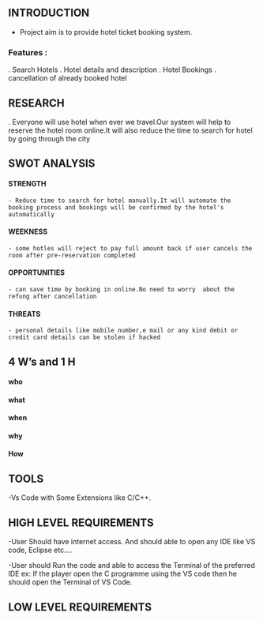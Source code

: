 ## INTRODUCTION
- Project aim is to provide hotel ticket booking system.

### Features :
. Search Hotels
. Hotel details and description
. Hotel Bookings
. cancellation of already booked hotel

## RESEARCH
. Everyone will use hotel when ever we travel.Our system will help to reserve the hotel room online.It will also reduce the time to search for hotel by going through the city
  
## SWOT ANALYSIS
 
 #### STRENGTH
    - Reduce time to search for hotel manually.It will automate the booking process and bookings will be confirmed by the hotel's automatically
 #### WEEKNESS
    - some hotles will reject to pay full amount back if user cancels the room after pre-reservation completed
 #### OPPORTUNITIES
    - can save time by booking in online.No need to worry  about the refung after cancellation
 #### THREATS
    - personal details like mobile number,e mail or any kind debit or credit card details can be stolen if hacked 
     
## 4 W’s and 1 H
 #### who
 
 #### what

 #### when
 
 #### why
 
 #### How
 
 ## TOOLS
-Vs Code with Some Extensions like C/C++.

## HIGH LEVEL REQUIREMENTS
-User Should have internet access. And should able to open any IDE like VS code, Eclipse etc….

-User should Run the code and able to access the Terminal of the preferred IDE ex: If the player open the C programme using the VS code then he should open the Terminal of VS Code.

## LOW LEVEL REQUIREMENTS
